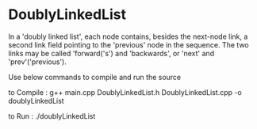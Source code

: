 # DoublyLinkedList

In a 'doubly linked list', each node contains, besides the next-node link, a second link field pointing to the 'previous' node in the sequence. 
The two links may be called 'forward('s') and 'backwards', or 'next' and 'prev'('previous').

Use below commands to compile and run the source

to Compile : g++ main.cpp DoublyLinkedList.h DoublyLinkedList.cpp -o doublyLinkedList

to Run : ./doublyLinkedList
